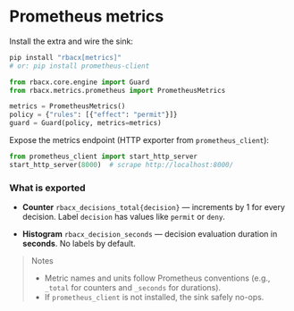 # Prometheus metrics

Install the extra and wire the sink:

```bash
pip install "rbacx[metrics]"
# or: pip install prometheus-client
```

```python
from rbacx.core.engine import Guard
from rbacx.metrics.prometheus import PrometheusMetrics

metrics = PrometheusMetrics()
policy = {"rules": [{"effect": "permit"}]}
guard = Guard(policy, metrics=metrics)
```

Expose the metrics endpoint (HTTP exporter from `prometheus_client`):

```python
from prometheus_client import start_http_server
start_http_server(8000)  # scrape http://localhost:8000/
```

### What is exported

- **Counter** `rbacx_decisions_total{decision}` — increments by 1 for every decision.
  Label `decision` has values like `permit` or `deny`.

- **Histogram** `rbacx_decision_seconds` — decision evaluation duration in **seconds**.
  No labels by default.

> Notes
> - Metric names and units follow Prometheus conventions (e.g., `_total` for counters and `_seconds` for durations).
> - If `prometheus_client` is not installed, the sink safely no-ops.
